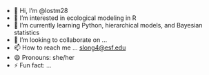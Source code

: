 - 👋 Hi, I’m @lostm28
- 👀 I’m interested in ecological modeling in R
- 🌱 I’m currently learning Python, hierarchical models, and Bayesian statistics 
- 💞️ I’m looking to collaborate on ...
- 📫 How to reach me ... slong4@esf.edu
- 😄 Pronouns: she/her 
- ⚡ Fun fact: ...

<!---
lostm28/lostm28 is a ✨ special ✨ repository because its `README.md` (this file) appears on your GitHub profile.
You can click the Preview link to take a look at your changes.
--->
